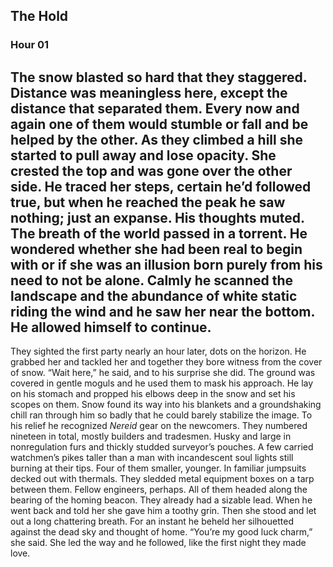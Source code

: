 ## The Hold
### Hour 01
The snow blasted so hard that they staggered. Distance was meaningless here, except the distance that separated them. Every now and again one of them would stumble or fall and be helped by the other. 
As they climbed a hill she started to pull away and lose opacity. She crested the top and was gone over the other side. He traced her steps, certain he’d followed true, but when he reached the peak he saw nothing; just an expanse. His thoughts muted. The breath of the world passed in a torrent. He wondered whether she had been real to begin with or if she was an illusion born purely from his need to not be alone. Calmly he scanned the landscape and the abundance of white static riding the wind and he saw her near the bottom. He allowed himself to continue.
---- 
They sighted the first party nearly an hour later, dots on the horizon. He grabbed her and tackled her and together they bore witness from the cover of snow. “Wait here,” he said, and to his surprise she did. The ground was covered in gentle moguls and he used them to mask his approach. He lay on his stomach and propped his elbows deep in the snow and set his scopes on them. Snow found its way into his blankets and a groundshaking chill ran through him so badly that he could barely stabilize the image.
To his relief he recognized *Nereid* gear on the newcomers. They numbered nineteen in total, mostly builders and tradesmen. Husky and large in nonregulation furs and thickly studded surveyor’s pouches. A few carried watchmen’s pikes taller than a man with incandescent soul lights still burning at their tips. Four of them smaller, younger. In familiar jumpsuits decked out with thermals. They sledded metal equipment boxes on a tarp between them. Fellow engineers, perhaps. All of them headed along the bearing of the homing beacon. They already had a sizable lead.
When he went back and told her she gave him a toothy grin. Then she stood and let out a long chattering breath. For an instant he beheld her silhouetted against the dead sky and thought of home. “You’re my good luck charm,” she said. She led the way and he followed, like the first night they made love.